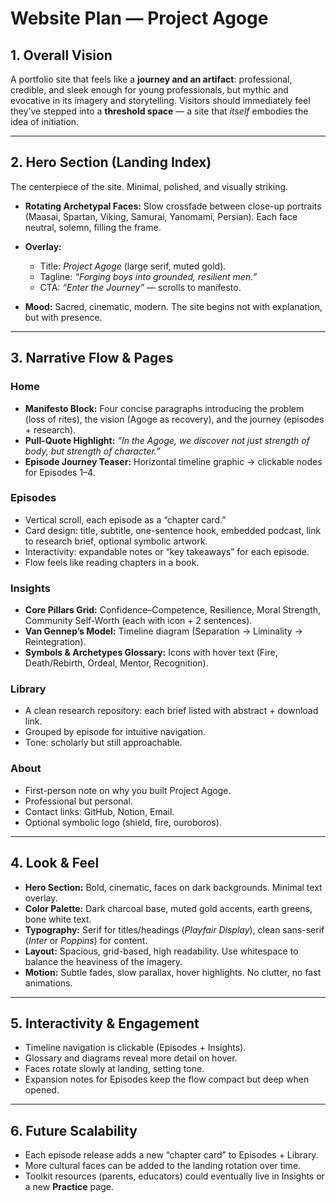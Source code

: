 # **Website Plan — Project Agoge**

## 1. **Overall Vision**

A portfolio site that feels like a **journey and an artifact**: professional, credible, and sleek enough for young professionals, but mythic and evocative in its imagery and storytelling. Visitors should immediately feel they’ve stepped into a **threshold space** — a site that *itself* embodies the idea of initiation.

---

## 2. **Hero Section (Landing Index)**

The centerpiece of the site. Minimal, polished, and visually striking.

* **Rotating Archetypal Faces:** Slow crossfade between close-up portraits (Maasai, Spartan, Viking, Samurai, Yanomami, Persian). Each face neutral, solemn, filling the frame.
* **Overlay:**

  * Title: *Project Agoge* (large serif, muted gold).
  * Tagline: *“Forging boys into grounded, resilient men.”*
  * CTA: *“Enter the Journey”* — scrolls to manifesto.
* **Mood:** Sacred, cinematic, modern. The site begins not with explanation, but with presence.

---

## 3. **Narrative Flow & Pages**

### **Home**

* **Manifesto Block:** Four concise paragraphs introducing the problem (loss of rites), the vision (Agoge as recovery), and the journey (episodes + research).
* **Pull-Quote Highlight:** *“In the Agoge, we discover not just strength of body, but strength of character.”*
* **Episode Journey Teaser:** Horizontal timeline graphic → clickable nodes for Episodes 1–4.

### **Episodes**

* Vertical scroll, each episode as a “chapter card.”
* Card design: title, subtitle, one-sentence hook, embedded podcast, link to research brief, optional symbolic artwork.
* Interactivity: expandable notes or “key takeaways” for each episode.
* Flow feels like reading chapters in a book.

### **Insights**

* **Core Pillars Grid:** Confidence–Competence, Resilience, Moral Strength, Community Self-Worth (each with icon + 2 sentences).
* **Van Gennep’s Model:** Timeline diagram (Separation → Liminality → Reintegration).
* **Symbols & Archetypes Glossary:** Icons with hover text (Fire, Death/Rebirth, Ordeal, Mentor, Recognition).

### **Library**

* A clean research repository: each brief listed with abstract + download link.
* Grouped by episode for intuitive navigation.
* Tone: scholarly but still approachable.

### **About**

* First-person note on why you built Project Agoge.
* Professional but personal.
* Contact links: GitHub, Notion, Email.
* Optional symbolic logo (shield, fire, ouroboros).

---

## 4. **Look & Feel**

* **Hero Section:** Bold, cinematic, faces on dark backgrounds. Minimal text overlay.
* **Color Palette:** Dark charcoal base, muted gold accents, earth greens, bone white text.
* **Typography:** Serif for titles/headings (*Playfair Display*), clean sans-serif (*Inter* or *Poppins*) for content.
* **Layout:** Spacious, grid-based, high readability. Use whitespace to balance the heaviness of the imagery.
* **Motion:** Subtle fades, slow parallax, hover highlights. No clutter, no fast animations.

---

## 5. **Interactivity & Engagement**

* Timeline navigation is clickable (Episodes + Insights).
* Glossary and diagrams reveal more detail on hover.
* Faces rotate slowly at landing, setting tone.
* Expansion notes for Episodes keep the flow compact but deep when opened.

---

## 6. **Future Scalability**

* Each episode release adds a new “chapter card” to Episodes + Library.
* More cultural faces can be added to the landing rotation over time.
* Toolkit resources (parents, educators) could eventually live in Insights or a new **Practice** page.
